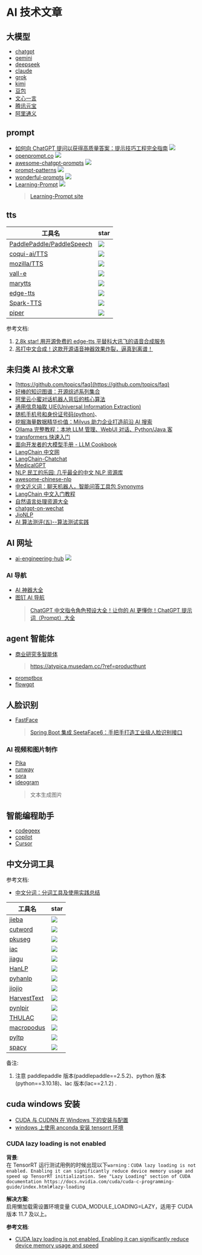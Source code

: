 # AI 技术文章

## 大模型

- [chatgpt](https://chatgpt.com/?model=auto)
- [gemini](https://gemini.google.com/?hl=zh)
- [deepseek](https://www.deepseek.com/)
- [claude](https://claude.ai/)
- [grok](https://grok.com/)
- [kimi](https://www.kimi.com/)
- [豆包](https://www.doubao.com/chat/)
- [文心一言](https://yiyan.baidu.com/)
- [腾讯元宝](https://yuanbao.tencent.com/mine)
- [阿里通义](https://www.tongyi.com/)

## prompt

- [如何向 ChatGPT 提问以获得高质量答案：提示技巧工程完全指南](https://github.com/ORDINAND/The-Art-of-Asking-ChatGPT-for-High-Quality-Answers-A-complete-Guide-to-Prompt-Engineering-Technique) ![](https://img.shields.io/github/stars/ORDINAND/The-Art-of-Asking-ChatGPT-for-High-Quality-Answers-A-complete-Guide-to-Prompt-Engineering-Technique?style=social)
- [openprompt.co](https://github.com/timqian/openprompt.co) ![](https://img.shields.io/github/stars/timqian/openprompt.co?style=social)
- [awesome-chatgpt-prompts](https://github.com/f/awesome-chatgpt-prompts) ![](https://img.shields.io/github/stars/f/awesome-chatgpt-prompts?style=social)
- [prompt-patterns](https://github.com/prompt-engineering/prompt-patterns) ![](https://img.shields.io/github/stars/prompt-engineering/prompt-patterns?style=social)
- [wonderful-prompts](https://github.com/yzfly/wonderful-prompts/) ![](https://img.shields.io/github/stars/yzfly/wonderful-prompts?style=social)
- [Learning-Prompt](https://github.com/thinkingjimmy/Learning-Prompt) ![](https://img.shields.io/github/stars/thinkingjimmy/Learning-Prompt?style=social)
  > [Learning-Prompt site](https://learningprompt.wiki/docs/chatgpt-learning-path)

## tts

| 工具名                                                                    | star                                                                            |
| ------------------------------------------------------------------------- | ------------------------------------------------------------------------------- |
| [PaddlePaddle/PaddleSpeech](https://github.com/PaddlePaddle/PaddleSpeech) | ![](https://img.shields.io/github/stars/PaddlePaddle/PaddleSpeech?style=social) |
| [coqui-ai/TTS](https://github.com/coqui-ai/TTS)                           | ![](https://img.shields.io/github/stars/coqui-ai/TTS?style=social)              |
| [mozilla/TTS](https://github.com/mozilla/TTS)                             | ![](https://img.shields.io/github/stars/mozilla/TTS?style=social)               |
| [vall-e](https://github.com/enhuiz/vall-e)                                | ![](https://img.shields.io/github/stars/enhuiz/vall-e?style=social)             |
| [marytts](https://github.com/marytts/marytts)                             | ![](https://img.shields.io/github/stars/marytts/marytts?style=social)           |
| [edge-tts](https://github.com/rany2/edge-tts)                             | ![](https://img.shields.io/github/stars/rany2/edge-tts?style=social)            |
| [Spark-TTS](https://github.com/SparkAudio/Spark-TTS)                      | ![](https://img.shields.io/github/stars/SparkAudio/Spark-TTS?style=social)      |
| [piper](https://github.com/rhasspy/piper)                                 | ![](https://img.shields.io/github/stars/rhasspy/piper?style=social)             |

参考文档:

1. [2.8k star! 用开源免费的 edge-tts 平替科大讯飞的语音合成服务](https://zhuanlan.zhihu.com/p/685186002)
2. [吊打中文合成！这款开源语音神器效果炸裂，逼真到离谱！](https://developer.aliyun.com/article/1656522)

## 未归类 AI 技术文章

- [https://github.com/topics/faq](https://github.com/topics/faq)
- [好棒的知识图谱：开源综述系列集合](https://zhuanlan.zhihu.com/p/426324652?utm_id=0)
- [阿里云小蜜对话机器人背后的核心算法](https://zhuanlan.zhihu.com/p/83487924?utm_id=0)
- [通用信息抽取 UIE(Universal Information Extraction)](https://blog.csdn.net/m0_54929869/article/details/126626310)
- [随机手机号和身份证号码(python)](https://www.cnblogs.com/LOVEYU/p/8462938.html)、
- [挖掘海量数据精华价值：Milvus 助力企业打造前沿 AI 搜索](https://m.toutiao.com/is/JPWq9PV/)
- [Ollama 完整教程：本地 LLM 管理、WebUI 对话、Python/Java 客](https://www.cnblogs.com/obullxl/p/18295202/NTopic2024071001)
- [transformers 快速入门](https://transformers.run/)
- [面向开发者的大模型手册 - LLM Cookbook](https://datawhalechina.github.io/llm-cookbook/#/)
- [LangChain 中文网](https://www.langchain.com.cn/)
- [LangChain-Chatchat](https://github.com/chatchat-space/Langchain-Chatchat)
- [MedicalGPT](https://github.com/liuhuanyong/MedicalGPT)
- [NLP 民工的乐园: 几乎最全的中文 NLP 资源库](https://github.com/fighting41love/funNLP)
- [awesome-chinese-nlp](https://github.com/crownpku/Awesome-Chinese-NLP)
- [中文近义词：聊天机器人，智能问答工具包 Synonyms](https://github.com/chatopera/Synonyms)
- [LangChain 中文入门教程](https://github.com/liaokongVFX/LangChain-Chinese-Getting-Started-Guide)
- [自然语言处理资源大全](https://www.jianshu.com/p/a7f28383b62e)
- [chatgpt-on-wechat](https://github.com/zhayujie/chatgpt-on-wechat)
- [JioNLP](https://github.com/dongrixinyu/JioNLP)
- [AI 算法测评(五)--算法测试实践](https://www.cnblogs.com/pojason/p/14629055.html)

## AI 网址

- [ai-engineering-hub](https://github.com/patchy631/ai-engineering-hub) ![](https://img.shields.io/github/stars/patchy631/ai-engineering-hub?style=social)

### AI 导航

- [AI 神器大全](https://aishenqi.net/)
- [图钉 AI 导航](https://www.tudingai.com/)
  > [ChatGPT 中文指令角色预设大全！让你的 AI 更懂你！ChatGPT 提示词（Prompt）大全](https://www.tudingai.com/332.html)

## agent 智能体

- [商业研究多智能体](https://atypica.ai/)
  > https://atypica.musedam.cc/?ref=producthunt
- [promptbox](https://www.promptbox.ai/)
- [flowgpt](https://flowgpt.com/)

## 人脸识别

- [FastFace](https://gitee.com/code2roc/fastface)
  > [Spring Boot 集成 SeetaFace6：手把手打造工业级人脸识别接口](https://mp.weixin.qq.com/s/Til8wPXh4TNfpLVG7uNlKQ)

### AI 视频和图片制作

- [Pika](https://pika.art/)
- [runway](https://runwayml.com/)
- [sora](https://openai.com/zh-Hans-CN/sora/)
- [ideogram](https://ideogram.ai/)
  > 文本生成图片

## 智能编程助手

- [codegeex](https://codegeex.cn/)
- [copilot](https://github.com/features/copilot)
- [Cursor](https://cursor.com/cn)

## 中文分词工具

参考文档:

- [中文分词：分词工具及使用实践总结](https://zhuanlan.zhihu.com/p/1926693486100449169)

| 工具名                                                      | star                                                                            |
| ----------------------------------------------------------- | ------------------------------------------------------------------------------- |
| [jieba](https://github.com/fxsjy/jieba)                     | ![](https://img.shields.io/github/stars/fxsjy/jieba?style=social)               |
| [cutword](https://github.com/liwenju0/cutword)              | ![](https://img.shields.io/github/stars/liwenju0/cutword?style=social)          |
| [pkuseg](https://github.com/lancopku/pkuseg-python)         | ![](https://img.shields.io/github/stars/lancopku/pkuseg-python?style=social)    |
| [iac](https://github.com/baidu/lac)                         | ![](https://img.shields.io/github/stars/baidu/lac?style=social)                 |
| [jiagu](https://github.com/ownthink/Jiagu)                  | ![](https://img.shields.io/github/stars/ownthink/Jiagu?style=social)            |
| [HanLP](https://github.com/hankcs/HanLP)                    | ![](https://img.shields.io/github/stars/hankcs/HanLP?style=social)              |
| [pyhanlp](https://github.com/hankcs/pyhanlp)                | ![](https://img.shields.io/github/stars/hankcs/pyhanlp?style=social)            |
| [jiojio](https://github.com/dongrixinyu/jiojio)             | ![](https://img.shields.io/github/stars/dongrixinyu/jiojio?style=social)        |
| [HarvestText](https://github.com/blmoistawinde/HarvestText) | ![](https://img.shields.io/github/stars/blmoistawinde/HarvestText?style=social) |
| [pynlpir](https://github.com/tsroten/pynlpir)               | ![](https://img.shields.io/github/stars/tsroten/pynlpir?style=social)           |
| [THULAC](https://github.com/thunlp/THULAC-Python)           | ![](https://img.shields.io/github/stars/thunlp/THULAC-Python?style=social)      |
| [macropodus](https://github.com/yongzhuo/Macropodus)        | ![](https://img.shields.io/github/stars/yongzhuo/Macropodus?style=social)       |
| [pyltp](https://github.com/HIT-SCIR/pyltp)                  | ![](https://img.shields.io/github/stars/HIT-SCIR/pyltp?style=social)            |
| [spacy](https://github.com/explosion/spaCy)                 | ![](https://img.shields.io/github/stars/explosion/spaCy?style=social)           |

备注:

1. 注意 paddlepaddle 版本(paddlepaddle==2.5.2)、python 版本(python==3.10.18)、lac 版本(lac==2.1.2) .

## cuda windows 安装

- [CUDA 与 CUDNN 在 Windows 下的安装与配置](https://blog.csdn.net/YYDS_WV/article/details/137825313)
- [windows 上使用 anconda 安装 tensorrt 环境](https://zhuanlan.zhihu.com/p/680098295)

### CUDA lazy loading is not enabled

**背景**:  
在 TensorRT 运行测试用例的时候出现以下`warning：CUDA lazy loading is not enabled. Enabling it can significantly reduce device memory usage and speed up TensorRT initialization. See "Lazy Loading" section of CUDA documentation https://docs.nvidia.com/cuda/cuda-c-programming-guide/index.html#lazy-loading`

**解决方案**:  
启用懒加载需设置环境变量 CUDA_MODULE_LOADING=LAZY，适用于 CUDA 版本 11.7 及以上。

**参考文档**:

- [CUDA lazy loading is not enabled. Enabling it can significantly reduce device memory usage and speed](https://blog.csdn.net/s1_0_2_4/article/details/135026761)
